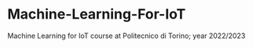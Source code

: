# Machine-Learning-For-IoT
Machine Learning for IoT course at Politecnico di Torino; year 2022/2023
